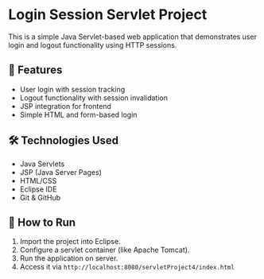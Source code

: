 
# Login Session Servlet Project

This is a simple Java Servlet-based web application that demonstrates user login and logout functionality using HTTP sessions.

## 📁 Features

- User login with session tracking
- Logout functionality with session invalidation
- JSP integration for frontend
- Simple HTML and form-based login

## 🛠️ Technologies Used

- Java Servlets
- JSP (Java Server Pages)
- HTML/CSS
- Eclipse IDE
- Git & GitHub

## 🚀 How to Run

1. Import the project into Eclipse.
2. Configure a servlet container (like Apache Tomcat).
3. Run the application on server.
4. Access it via `http://localhost:8080/servletProject4/index.html`




